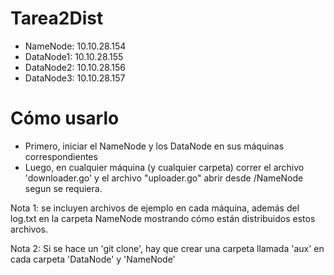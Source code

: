 # Tarea2Dist

- NameNode: 10.10.28.154
- DataNode1: 10.10.28.155
- DataNode2: 10.10.28.156
- DataNode3: 10.10.28.157

# Cómo usarlo

- Primero, iniciar el NameNode y los DataNode en sus máquinas correspondientes
- Luego, en cualquier máquina (y cualquier carpeta) correr el archivo 'downloader.go' y el archivo "uploader.go" abrir desde /NameNode segun se requiera.

Nota 1: se incluyen archivos de ejemplo en cada máquina, además del log.txt en la carpeta NameNode mostrando cómo están distribuidos estos archivos.

Nota 2: Si se hace un 'git clone', hay que crear una carpeta llamada 'aux' en cada carpeta 'DataNode' y 'NameNode'
